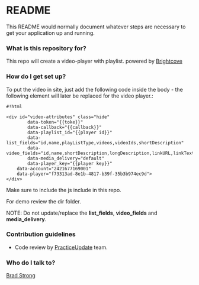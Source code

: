# README #

This README would normally document whatever steps are necessary to get your application up and running.

### What is this repository for? ###

This repo will create a video-player with playlist. powered by [Brightcove](http://support.brightcove.com/en/video-cloud/docs)

### How do I get set up? ###

To put the video in site, just add the following code inside the body - the following element will later be replaced for the video player.:


```
#!html

<div id="video-attributes" class="hide" 
        data-token="{{toke}}" 
        data-callback="{{callback}}"
        data-playlist_id="{{player id}}" 
        data-list_fields="id,name,playListType,videos,videoIds,shortDescription" 
        data-video_fields="id,name,shortDescription,longDescription,linkURL,linkText,thumbnailURL" 
        data-media_delivery="default" 
        data-player_key="{{player key}}"
	data-account="2421677169001"
	data-player="f73313ad-8e1b-4817-b39f-35b3b974ec9d">
</div>
```


Make sure to include the js include in this repo.

For demo review the dir folder.

NOTE: Do not update/replace the **list_fields**, **video_fields** and **media_delivery**.

### Contribution guidelines ###

* Code review by [PracticeUpdate](http://www.practiceupdate.com) team.

### Who do I talk to? ###

[Brad Strong](https://bitbucket.org/bradstrong)
